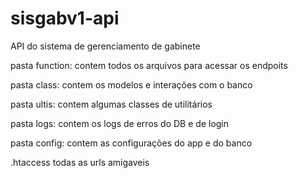 # sisgabv1-api

API do sistema de gerenciamento de gabinete

pasta function:
contem todos os arquivos para acessar os endpoits 

pasta class:
contem os modelos e interações com o banco

pasta ultis:
contem algumas classes de utilitários

pasta logs:
contem os logs de erros do DB e de login

pasta config:
contem as configurações do app e do banco

.htaccess
todas as urls amigaveis
